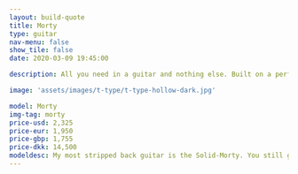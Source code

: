 ```yaml
---
layout: build-quote
title: Morty
type: guitar
nav-menu: false
show_tile: false
date: 2020-03-09 19:45:00

description: All you need in a guitar and nothing else. Built on a perfect foundation, simplicity can be more of an inspiration than a limitation.

image: 'assets/images/t-type/t-type-hollow-dark.jpg'

model: Morty
img-tag: morty
price-usd: 2,325
price-eur: 1,950
price-gbp: 1,755
price-dkk: 14,500
modeldesc: My most stripped back guitar is the Solid-Morty. You still get stainless steel frets, the same hardware as you get on my Wayfairs, a modern all access set neck joint, handwound pickups made to your specs, but everything unnecessary is removed. It is a distilled, pure and simple instrument.
---
```




